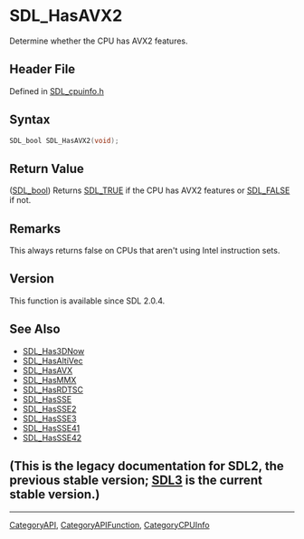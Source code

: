 # SDL_HasAVX2

Determine whether the CPU has AVX2 features.

## Header File

Defined in [SDL_cpuinfo.h](https://github.com/libsdl-org/SDL/blob/SDL2/include/SDL_cpuinfo.h)

## Syntax

```c
SDL_bool SDL_HasAVX2(void);
```

## Return Value

([SDL_bool](SDL_bool)) Returns [SDL_TRUE](SDL_TRUE) if the CPU has AVX2
features or [SDL_FALSE](SDL_FALSE) if not.

## Remarks

This always returns false on CPUs that aren't using Intel instruction sets.

## Version

This function is available since SDL 2.0.4.

## See Also

- [SDL_Has3DNow](SDL_Has3DNow)
- [SDL_HasAltiVec](SDL_HasAltiVec)
- [SDL_HasAVX](SDL_HasAVX)
- [SDL_HasMMX](SDL_HasMMX)
- [SDL_HasRDTSC](SDL_HasRDTSC)
- [SDL_HasSSE](SDL_HasSSE)
- [SDL_HasSSE2](SDL_HasSSE2)
- [SDL_HasSSE3](SDL_HasSSE3)
- [SDL_HasSSE41](SDL_HasSSE41)
- [SDL_HasSSE42](SDL_HasSSE42)


## (This is the legacy documentation for SDL2, the previous stable version; [SDL3](https://wiki.libsdl.org/SDL3/) is the current stable version.)



----
[CategoryAPI](CategoryAPI), [CategoryAPIFunction](CategoryAPIFunction), [CategoryCPUInfo](CategoryCPUInfo)

